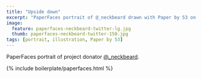 ```yaml
---
title: "Upside down"
excerpt: "PaperFaces portrait of @_neckbeard drawn with Paper by 53 on an iPad."
image: 
  feature: paperfaces-neckbeard-twitter-lg.jpg
  thumb: paperfaces-neckbeard-twitter-150.jpg
tags: [portrait, illustration, Paper by 53]
---
```


PaperFaces portrait of project donator [@_neckbeard](http://twitter.com/_neckbeard).

{% include boilerplate/paperfaces.html %}